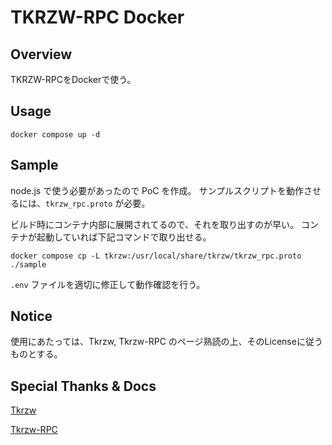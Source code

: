 
# TKRZW-RPC Docker

## Overview

TKRZW-RPCをDockerで使う。

## Usage

```
docker compose up -d
```

## Sample

node.js で使う必要があったので PoC を作成。
サンプルスクリプトを動作させるには、`tkrzw_rpc.proto` が必要。

ビルド時にコンテナ内部に展開されてるので、それを取り出すのが早い。
コンテナが起動していれば下記コマンドで取り出せる。

```
docker compose cp -L tkrzw:/usr/local/share/tkrzw/tkrzw_rpc.proto ./sample
```

`.env` ファイルを適切に修正して動作確認を行う。

## Notice

使用にあたっては、Tkrzw, Tkrzw-RPC のページ熟読の上、そのLicenseに従うものとする。

## Special Thanks & Docs

[Tkrzw](https://dbmx.net/tkrzw/)

[Tkrzw-RPC](https://dbmx.net/tkrzw-rpc/)



